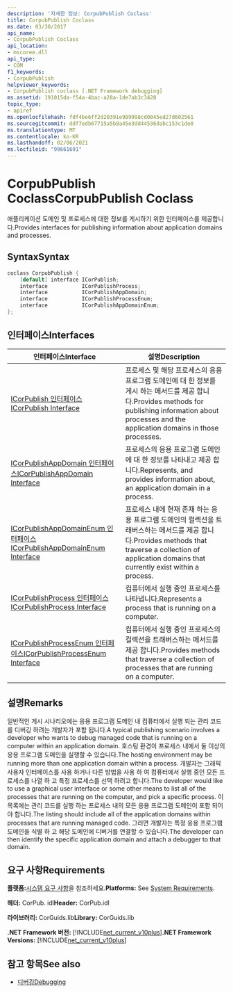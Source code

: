```yaml
---
description: '자세한 정보: CorpubPublish Coclass'
title: CorpubPublish Coclass
ms.date: 03/30/2017
api_name:
- CorpubPublish Coclass
api_location:
- mscoree.dll
api_type:
- COM
f1_keywords:
- CorpubPublish
helpviewer_keywords:
- CorpubPublish coclass [.NET Framework debugging]
ms.assetid: 191015da-f54a-4bac-a28a-1de7ab3c3428
topic_type:
- apiref
ms.openlocfilehash: fdf4be6ff2d20391e989998cd0045ed27d602561
ms.sourcegitcommit: ddf7edb67715a5b9a45e3dd44536dabc153c1de0
ms.translationtype: MT
ms.contentlocale: ko-KR
ms.lasthandoff: 02/06/2021
ms.locfileid: "99661691"
---
```

# <a name="corpubpublish-coclass"></a><span data-ttu-id="7d806-103">CorpubPublish Coclass</span><span class="sxs-lookup"><span data-stu-id="7d806-103">CorpubPublish Coclass</span></span>

<span data-ttu-id="7d806-104">애플리케이션 도메인 및 프로세스에 대한 정보를 게시하기 위한 인터페이스를 제공합니다.</span><span class="sxs-lookup"><span data-stu-id="7d806-104">Provides interfaces for publishing information about application domains and processes.</span></span>  
  
## <a name="syntax"></a><span data-ttu-id="7d806-105">Syntax</span><span class="sxs-lookup"><span data-stu-id="7d806-105">Syntax</span></span>  
  
```cpp  
coclass CorpubPublish {  
    [default] interface ICorPublish;  
    interface           ICorPublishProcess;  
    interface           ICorPublishAppDomain;  
    interface           ICorPublishProcessEnum;  
    interface           ICorPublishAppDomainEnum;  
};  
```  
  
## <a name="interfaces"></a><span data-ttu-id="7d806-106">인터페이스</span><span class="sxs-lookup"><span data-stu-id="7d806-106">Interfaces</span></span>  
  
|<span data-ttu-id="7d806-107">인터페이스</span><span class="sxs-lookup"><span data-stu-id="7d806-107">Interface</span></span>|<span data-ttu-id="7d806-108">설명</span><span class="sxs-lookup"><span data-stu-id="7d806-108">Description</span></span>|  
|---------------|-----------------|  
|[<span data-ttu-id="7d806-109">ICorPublish 인터페이스</span><span class="sxs-lookup"><span data-stu-id="7d806-109">ICorPublish Interface</span></span>](icorpublish-interface.md)|<span data-ttu-id="7d806-110">프로세스 및 해당 프로세스의 응용 프로그램 도메인에 대 한 정보를 게시 하는 메서드를 제공 합니다.</span><span class="sxs-lookup"><span data-stu-id="7d806-110">Provides methods for publishing information about processes and the application domains in those processes.</span></span>|  
|[<span data-ttu-id="7d806-111">ICorPublishAppDomain 인터페이스</span><span class="sxs-lookup"><span data-stu-id="7d806-111">ICorPublishAppDomain Interface</span></span>](icorpublishappdomain-interface.md)|<span data-ttu-id="7d806-112">프로세스의 응용 프로그램 도메인에 대 한 정보를 나타내고 제공 합니다.</span><span class="sxs-lookup"><span data-stu-id="7d806-112">Represents, and provides information about, an application domain in a process.</span></span>|  
|[<span data-ttu-id="7d806-113">ICorPublishAppDomainEnum 인터페이스</span><span class="sxs-lookup"><span data-stu-id="7d806-113">ICorPublishAppDomainEnum Interface</span></span>](icorpublishappdomainenum-interface.md)|<span data-ttu-id="7d806-114">프로세스 내에 현재 존재 하는 응용 프로그램 도메인의 컬렉션을 트래버스하는 메서드를 제공 합니다.</span><span class="sxs-lookup"><span data-stu-id="7d806-114">Provides methods that traverse a collection of application domains that currently exist within a process.</span></span>|  
|[<span data-ttu-id="7d806-115">ICorPublishProcess 인터페이스</span><span class="sxs-lookup"><span data-stu-id="7d806-115">ICorPublishProcess Interface</span></span>](icorpublishprocess-interface.md)|<span data-ttu-id="7d806-116">컴퓨터에서 실행 중인 프로세스를 나타냅니다.</span><span class="sxs-lookup"><span data-stu-id="7d806-116">Represents a process that is running on a computer.</span></span>|  
|[<span data-ttu-id="7d806-117">ICorPublishProcessEnum 인터페이스</span><span class="sxs-lookup"><span data-stu-id="7d806-117">ICorPublishProcessEnum Interface</span></span>](icorpublishprocessenum-interface.md)|<span data-ttu-id="7d806-118">컴퓨터에서 실행 중인 프로세스의 컬렉션을 트래버스하는 메서드를 제공 합니다.</span><span class="sxs-lookup"><span data-stu-id="7d806-118">Provides methods that traverse a collection of processes that are running on a computer.</span></span>|  
  
## <a name="remarks"></a><span data-ttu-id="7d806-119">설명</span><span class="sxs-lookup"><span data-stu-id="7d806-119">Remarks</span></span>  

 <span data-ttu-id="7d806-120">일반적인 게시 시나리오에는 응용 프로그램 도메인 내 컴퓨터에서 실행 되는 관리 코드를 디버깅 하려는 개발자가 포함 됩니다.</span><span class="sxs-lookup"><span data-stu-id="7d806-120">A typical publishing scenario involves a developer who wants to debug managed code that is running on a computer within an application domain.</span></span> <span data-ttu-id="7d806-121">호스팅 환경이 프로세스 내에서 둘 이상의 응용 프로그램 도메인을 실행할 수 있습니다.</span><span class="sxs-lookup"><span data-stu-id="7d806-121">The hosting environment may be running more than one application domain within a process.</span></span> <span data-ttu-id="7d806-122">개발자는 그래픽 사용자 인터페이스를 사용 하거나 다른 방법을 사용 하 여 컴퓨터에서 실행 중인 모든 프로세스를 나열 하 고 특정 프로세스를 선택 하려고 합니다.</span><span class="sxs-lookup"><span data-stu-id="7d806-122">The developer would like to use a graphical user interface or some other means to list all of the processes that are running on the computer, and pick a specific process.</span></span> <span data-ttu-id="7d806-123">이 목록에는 관리 코드를 실행 하는 프로세스 내의 모든 응용 프로그램 도메인이 포함 되어야 합니다.</span><span class="sxs-lookup"><span data-stu-id="7d806-123">The listing should include all of the application domains within processes that are running managed code.</span></span> <span data-ttu-id="7d806-124">그러면 개발자는 특정 응용 프로그램 도메인을 식별 하 고 해당 도메인에 디버거를 연결할 수 있습니다.</span><span class="sxs-lookup"><span data-stu-id="7d806-124">The developer can then identify the specific application domain and attach a debugger to that domain.</span></span>  
  
## <a name="requirements"></a><span data-ttu-id="7d806-125">요구 사항</span><span class="sxs-lookup"><span data-stu-id="7d806-125">Requirements</span></span>  

 <span data-ttu-id="7d806-126">**플랫폼:**[시스템 요구 사항](../../get-started/system-requirements.md)을 참조하세요.</span><span class="sxs-lookup"><span data-stu-id="7d806-126">**Platforms:** See [System Requirements](../../get-started/system-requirements.md).</span></span>  
  
 <span data-ttu-id="7d806-127">**헤더:** CorPub. idl</span><span class="sxs-lookup"><span data-stu-id="7d806-127">**Header:** CorPub.idl</span></span>  
  
 <span data-ttu-id="7d806-128">**라이브러리:** CorGuids.lib</span><span class="sxs-lookup"><span data-stu-id="7d806-128">**Library:** CorGuids.lib</span></span>  
  
 <span data-ttu-id="7d806-129">**.NET Framework 버전:**  [!INCLUDE[net_current_v10plus](../../../../includes/net-current-v10plus-md.md)]</span><span class="sxs-lookup"><span data-stu-id="7d806-129">**.NET Framework Versions:**  [!INCLUDE[net_current_v10plus](../../../../includes/net-current-v10plus-md.md)]</span></span>  
  
## <a name="see-also"></a><span data-ttu-id="7d806-130">참고 항목</span><span class="sxs-lookup"><span data-stu-id="7d806-130">See also</span></span>

- [<span data-ttu-id="7d806-131">디버깅</span><span class="sxs-lookup"><span data-stu-id="7d806-131">Debugging</span></span>](index.md)
